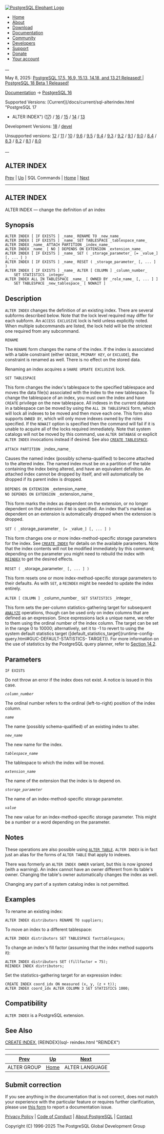 [ ![PostgreSQL Elephant Logo](/media/img/about/press/elephant.png) ](/)

  * [Home](/ "Home")
  * [About](/about/ "About")
  * [Download](/download/ "Download")
  * [Documentation](/docs/ "Documentation")
  * [Community](/community/ "Community")
  * [Developers](/developer/ "Developers")
  * [Support](/support/ "Support")
  * [Donate](/about/donate/ "Donate")
  * [Your account](/account/ "Your account")

__

May 8, 2025: [ PostgreSQL 17.5, 16.9, 15.13, 14.18, and 13.21 Released! ](/about/news/postgresql-175-169-1513-1418-and-1321-released-3072/) | [ PostgreSQL 18 Beta 1 Released! ](/about/news/postgresql-18-beta-1-released-3070/)

[Documentation](/docs/ "Documentation") -> [PostgreSQL
16](/docs/16/index.html)

Supported Versions: [Current](/docs/current/sql-alterindex.html "PostgreSQL 17
- ALTER INDEX") ([17](/docs/17/sql-alterindex.html "PostgreSQL 17 - ALTER
INDEX")) / [16](/docs/16/sql-alterindex.html "PostgreSQL 16 - ALTER INDEX") /
[15](/docs/15/sql-alterindex.html "PostgreSQL 15 - ALTER INDEX") /
[14](/docs/14/sql-alterindex.html "PostgreSQL 14 - ALTER INDEX") /
[13](/docs/13/sql-alterindex.html "PostgreSQL 13 - ALTER INDEX")

Development Versions: [18](/docs/18/sql-alterindex.html "PostgreSQL 18 - ALTER
INDEX") / [devel](/docs/devel/sql-alterindex.html "PostgreSQL devel - ALTER
INDEX")

Unsupported versions: [12](/docs/12/sql-alterindex.html "PostgreSQL 12 - ALTER
INDEX") / [11](/docs/11/sql-alterindex.html "PostgreSQL 11 - ALTER INDEX") /
[10](/docs/10/sql-alterindex.html "PostgreSQL 10 - ALTER INDEX") /
[9.6](/docs/9.6/sql-alterindex.html "PostgreSQL 9.6 - ALTER INDEX") /
[9.5](/docs/9.5/sql-alterindex.html "PostgreSQL 9.5 - ALTER INDEX") /
[9.4](/docs/9.4/sql-alterindex.html "PostgreSQL 9.4 - ALTER INDEX") /
[9.3](/docs/9.3/sql-alterindex.html "PostgreSQL 9.3 - ALTER INDEX") /
[9.2](/docs/9.2/sql-alterindex.html "PostgreSQL 9.2 - ALTER INDEX") /
[9.1](/docs/9.1/sql-alterindex.html "PostgreSQL 9.1 - ALTER INDEX") /
[9.0](/docs/9.0/sql-alterindex.html "PostgreSQL 9.0 - ALTER INDEX") /
[8.4](/docs/8.4/sql-alterindex.html "PostgreSQL 8.4 - ALTER INDEX") /
[8.3](/docs/8.3/sql-alterindex.html "PostgreSQL 8.3 - ALTER INDEX") /
[8.2](/docs/8.2/sql-alterindex.html "PostgreSQL 8.2 - ALTER INDEX") /
[8.1](/docs/8.1/sql-alterindex.html "PostgreSQL 8.1 - ALTER INDEX") /
[8.0](/docs/8.0/sql-alterindex.html "PostgreSQL 8.0 - ALTER INDEX")

__

ALTER INDEX  
---  
[Prev](sql-altergroup.html "ALTER GROUP")  | [Up](sql-commands.html "SQL Commands") | SQL Commands | [Home](index.html "PostgreSQL 16.9 Documentation") |  [Next](sql-alterlanguage.html "ALTER LANGUAGE")  
  
* * *

## ALTER INDEX

ALTER INDEX — change the definition of an index

## Synopsis

    
    
    ALTER INDEX [ IF EXISTS ] _name_ RENAME TO _new_name_
    ALTER INDEX [ IF EXISTS ] _name_ SET TABLESPACE _tablespace_name_
    ALTER INDEX _name_ ATTACH PARTITION _index_name_
    ALTER INDEX _name_ [ NO ] DEPENDS ON EXTENSION _extension_name_
    ALTER INDEX [ IF EXISTS ] _name_ SET ( _storage_parameter_ [= _value_] [, ... ] )
    ALTER INDEX [ IF EXISTS ] _name_ RESET ( _storage_parameter_ [, ... ] )
    ALTER INDEX [ IF EXISTS ] _name_ ALTER [ COLUMN ] _column_number_
        SET STATISTICS _integer_
    ALTER INDEX ALL IN TABLESPACE _name_ [ OWNED BY _role_name_ [, ... ] ]
        SET TABLESPACE _new_tablespace_ [ NOWAIT ]
    

## Description

`ALTER INDEX` changes the definition of an existing index. There are several
subforms described below. Note that the lock level required may differ for
each subform. An `ACCESS EXCLUSIVE` lock is held unless explicitly noted. When
multiple subcommands are listed, the lock held will be the strictest one
required from any subcommand.

`RENAME`

    

The `RENAME` form changes the name of the index. If the index is associated
with a table constraint (either `UNIQUE`, `PRIMARY KEY`, or `EXCLUDE`), the
constraint is renamed as well. There is no effect on the stored data.

Renaming an index acquires a `SHARE UPDATE EXCLUSIVE` lock.

`SET TABLESPACE`

    

This form changes the index's tablespace to the specified tablespace and moves
the data file(s) associated with the index to the new tablespace. To change
the tablespace of an index, you must own the index and have `CREATE` privilege
on the new tablespace. All indexes in the current database in a tablespace can
be moved by using the `ALL IN TABLESPACE` form, which will lock all indexes to
be moved and then move each one. This form also supports `OWNED BY`, which
will only move indexes owned by the roles specified. If the `NOWAIT` option is
specified then the command will fail if it is unable to acquire all of the
locks required immediately. Note that system catalogs will not be moved by
this command, use `ALTER DATABASE` or explicit `ALTER INDEX` invocations
instead if desired. See also [`CREATE TABLESPACE`](sql-createtablespace.html
"CREATE TABLESPACE").

`ATTACH PARTITION _`index_name`_`

    

Causes the named index (possibly schema-qualified) to become attached to the
altered index. The named index must be on a partition of the table containing
the index being altered, and have an equivalent definition. An attached index
cannot be dropped by itself, and will automatically be dropped if its parent
index is dropped.

`DEPENDS ON EXTENSION _`extension_name`_`  
`NO DEPENDS ON EXTENSION _`extension_name`_`

    

This form marks the index as dependent on the extension, or no longer
dependent on that extension if `NO` is specified. An index that's marked as
dependent on an extension is automatically dropped when the extension is
dropped.

`SET ( _`storage_parameter`_ [= _`value`_] [, ... ] )`

    

This form changes one or more index-method-specific storage parameters for the
index. See [`CREATE INDEX`](sql-createindex.html "CREATE INDEX") for details
on the available parameters. Note that the index contents will not be modified
immediately by this command; depending on the parameter you might need to
rebuild the index with [`REINDEX`](sql-reindex.html "REINDEX") to get the
desired effects.

`RESET ( _`storage_parameter`_ [, ... ] )`

    

This form resets one or more index-method-specific storage parameters to their
defaults. As with `SET`, a `REINDEX` might be needed to update the index
entirely.

`ALTER [ COLUMN ] _`column_number`_ SET STATISTICS _`integer`_`

    

This form sets the per-column statistics-gathering target for subsequent
[`ANALYZE`](sql-analyze.html "ANALYZE") operations, though can be used only on
index columns that are defined as an expression. Since expressions lack a
unique name, we refer to them using the ordinal number of the index column.
The target can be set in the range 0 to 10000; alternatively, set it to -1 to
revert to using the system default statistics target
([default_statistics_target](runtime-config-query.html#GUC-DEFAULT-STATISTICS-
TARGET)). For more information on the use of statistics by the PostgreSQL
query planner, refer to [Section 14.2](planner-stats.html "14.2. Statistics
Used by the Planner").

## Parameters

`IF EXISTS`

    

Do not throw an error if the index does not exist. A notice is issued in this
case.

_`column_number`_

    

The ordinal number refers to the ordinal (left-to-right) position of the index
column.

_`name`_

    

The name (possibly schema-qualified) of an existing index to alter.

_`new_name`_

    

The new name for the index.

_`tablespace_name`_

    

The tablespace to which the index will be moved.

_`extension_name`_

    

The name of the extension that the index is to depend on.

_`storage_parameter`_

    

The name of an index-method-specific storage parameter.

_`value`_

    

The new value for an index-method-specific storage parameter. This might be a
number or a word depending on the parameter.

## Notes

These operations are also possible using [`ALTER TABLE`](sql-altertable.html
"ALTER TABLE"). `ALTER INDEX` is in fact just an alias for the forms of `ALTER
TABLE` that apply to indexes.

There was formerly an `ALTER INDEX OWNER` variant, but this is now ignored
(with a warning). An index cannot have an owner different from its table's
owner. Changing the table's owner automatically changes the index as well.

Changing any part of a system catalog index is not permitted.

## Examples

To rename an existing index:

    
    
    ALTER INDEX distributors RENAME TO suppliers;
    

To move an index to a different tablespace:

    
    
    ALTER INDEX distributors SET TABLESPACE fasttablespace;
    

To change an index's fill factor (assuming that the index method supports it):

    
    
    ALTER INDEX distributors SET (fillfactor = 75);
    REINDEX INDEX distributors;
    

Set the statistics-gathering target for an expression index:

    
    
    CREATE INDEX coord_idx ON measured (x, y, (z + t));
    ALTER INDEX coord_idx ALTER COLUMN 3 SET STATISTICS 1000;
    

## Compatibility

`ALTER INDEX` is a PostgreSQL extension.

## See Also

[CREATE INDEX](sql-createindex.html "CREATE INDEX"), [REINDEX](sql-
reindex.html "REINDEX")

* * *

[Prev](sql-altergroup.html "ALTER GROUP")  | [Up](sql-commands.html "SQL Commands") |  [Next](sql-alterlanguage.html "ALTER LANGUAGE")  
---|---|---  
ALTER GROUP  | [Home](index.html "PostgreSQL 16.9 Documentation") |  ALTER LANGUAGE  
  
## Submit correction

If you see anything in the documentation that is not correct, does not match
your experience with the particular feature or requires further clarification,
please use [this form](/account/comments/new/16/sql-alterindex.html/) to
report a documentation issue.

[Privacy Policy](/about/privacypolicy) | [Code of Conduct](/about/policies/coc/) | [About PostgreSQL](/about/) | [Contact](/about/contact/)  

Copyright (C) 1996-2025 The PostgreSQL Global Development Group

